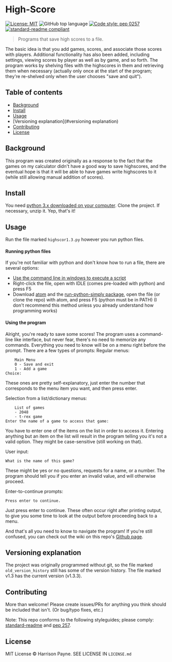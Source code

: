 # High-Score
[![License: MIT](https://img.shields.io/badge/License-MIT-yellow.svg)](https://opensource.org/licenses/MIT) ![GitHub top language](https://img.shields.io/github/languages/top/extremepayne/HighScor.svg) [![Code style: pep 0257](https://img.shields.io/badge/code%20style-pep257-orange.svg)](https://www.python.org/dev/peps/pep-0257/) [![standard-readme compliant](https://img.shields.io/badge/readme%20style-standard-brightgreen.svg?style=flat-square)](https://github.com/RichardLitt/standard-readme)

> Programs that save high scores to a file.

The basic idea is that you add games, scores, and associate those scores with players. Additional functionality has also been added, including settings, viewing scores by player as well as by game, and so forth.
The program works by shelving files with the highscores in them and retrieving them when necessary (actually only once at the start of the program; they're re-shelved only when the user chooses "save and quit").

## Table of contents
- [Background](#background)
- [Install](#install)
- [Usage](#usage)
- [Versioning explanation](#versioning explanation)
- [Contributing](#contributing)
- [License](#license)

## Background
This program was created originally as a response to the fact that the games on my calculator didn't have a good way to save highscores, and the eventual hope is that it will be able to have games write highscores to it (while still allowing manual addition of scores).


## Install
You need [python 3.x downloaded on your computer](https://www.python.org/downloads/). Clone the project. If necessary, unzip it. Yep, that's it!

## Usage
Run the file marked `highscor1.3.py` however you run python files.
#### Running python files
If you're not familiar with python and don't know how to run a file, there are several options:
* [Use the command line in windows to execute a script](https://docs.python.org/3/faq/windows.html#id2)
* Right-click the file, open with IDLE (comes pre-loaded with python) and press F5
* Download [atom](https://www.atom.io) and the [run-python-simply package](https://atom.io/packages/run-python-simply), open the file (or clone the repo) with atom, and press F5 (python must be in PATH) (I don't recommend this method unless you already understand how programming works)

#### Using the program
Alright, you're ready to save some scores! The program uses a command-line like interface, but never fear, there's no need to memorize any commands. Everything you need to know will be on a menu right before the prompt. There are a few types of prompts:
Regular menus:
```
    Main Menu
    0 - Save and exit
    1 - Add a game
Choice:
```
These ones are pretty self-explanatory, just enter the number that corresponds to the menu item you want, and then press enter.

Selection from a list/dictionary menus:
```
    List of games
    - 2048
    - t-rex game
Enter the name of a game to access that game:
```
You have to enter one of the items on the list in order to access it. Entering anything but an item on the list will result in the program telling you it's not a valid option.  They might be case-sensitive (still working on that).

User input:
```
What is the name of this game?
```
These might be yes or no questions, requests for a name, or a number. The program should tell you if you enter an invalid value, and will otherwise proceed.

Enter-to-continue prompts:
```
Press enter to continue.
```
Just press enter to continue. These often occur right after printing output, to give you some time to look at the output before proceeding back to a menu.

And that's all you need to know to navigate the program! If you're still confused, you can check out the wiki on this repo's [Github page](https://github.com/extremepayne/HighScor).

## Versioning explanation
The project was originally programmed without git, so the file marked `old_version_history` still has some of the version history.
The file marked v1.3 has the current version (v1.3.3).

## Contributing
More than welcome! Please create issues/PRs for anything you think should be included that isn't. (Or bug/typo fixes, etc.)

Note: This repo conforms to the following styleguides; please comply: [standard-readme](https://github.com/RichardLitt/standard-readme) and [pep 257](https://www.python.org/dev/peps/pep-0257/).

## License
MIT License © Harrison Payne. SEE LICENSE IN `LICENSE.md`
